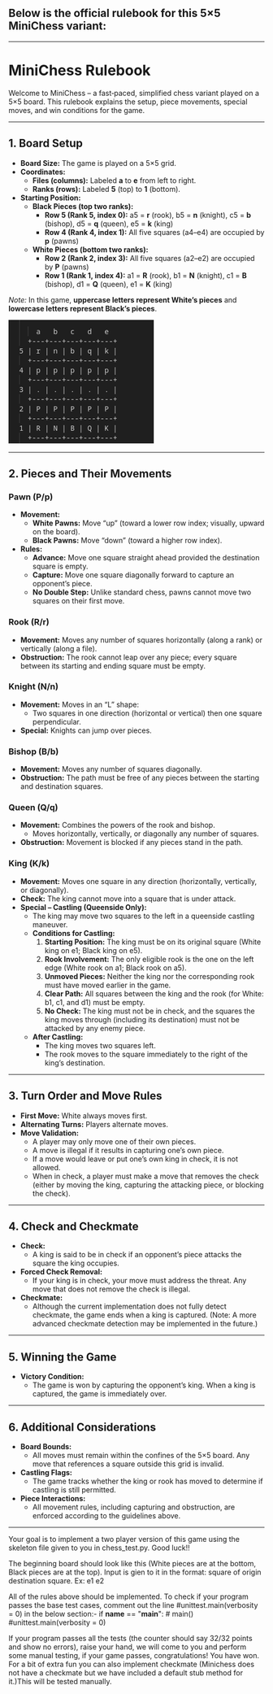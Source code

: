## Below is the official rulebook for this 5×5 MiniChess variant:

---

# MiniChess Rulebook

Welcome to MiniChess – a fast‐paced, simplified chess variant played on a 5×5 board. This rulebook explains the setup, piece movements, special moves, and win conditions for the game.

---

## 1. Board Setup

- **Board Size:** The game is played on a 5×5 grid.
- **Coordinates:**  
  - **Files (columns):** Labeled **a** to **e** from left to right.
  - **Ranks (rows):** Labeled **5** (top) to **1** (bottom).
- **Starting Position:**  
  - **Black Pieces (top two ranks):**
    - **Row 5 (Rank 5, index 0):** a5 = **r** (rook), b5 = **n** (knight), c5 = **b** (bishop), d5 = **q** (queen), e5 = **k** (king)
    - **Row 4 (Rank 4, index 1):** All five squares (a4–e4) are occupied by **p** (pawns)
  - **White Pieces (bottom two ranks):**
    - **Row 2 (Rank 2, index 3):** All five squares (a2–e2) are occupied by **P** (pawns)
    - **Row 1 (Rank 1, index 4):** a1 = **R** (rook), b1 = **N** (knight), c1 = **B** (bishop), d1 = **Q** (queen), e1 = **K** (king)

*Note:* In this game, **uppercase letters represent White’s pieces** and **lowercase letters represent Black’s pieces**.


![alt text](image.png)

---

## 2. Pieces and Their Movements

### Pawn (P/p)
- **Movement:**  
  - **White Pawns:** Move “up” (toward a lower row index; visually, upward on the board).
  - **Black Pawns:** Move “down” (toward a higher row index).
- **Rules:**
  - **Advance:** Move one square straight ahead provided the destination square is empty.
  - **Capture:** Move one square diagonally forward to capture an opponent’s piece.
  - **No Double Step:** Unlike standard chess, pawns cannot move two squares on their first move.
  
### Rook (R/r)
- **Movement:** Moves any number of squares horizontally (along a rank) or vertically (along a file).
- **Obstruction:** The rook cannot leap over any piece; every square between its starting and ending square must be empty.
  
### Knight (N/n)
- **Movement:** Moves in an “L” shape:
  - Two squares in one direction (horizontal or vertical) then one square perpendicular.
- **Special:** Knights can jump over pieces.

### Bishop (B/b)
- **Movement:** Moves any number of squares diagonally.
- **Obstruction:** The path must be free of any pieces between the starting and destination squares.
  
### Queen (Q/q)
- **Movement:** Combines the powers of the rook and bishop.
  - Moves horizontally, vertically, or diagonally any number of squares.
- **Obstruction:** Movement is blocked if any pieces stand in the path.

### King (K/k)
- **Movement:** Moves one square in any direction (horizontally, vertically, or diagonally).
- **Check:** The king cannot move into a square that is under attack.
- **Special – Castling (Queenside Only):**
  - The king may move two squares to the left in a queenside castling maneuver.
  - **Conditions for Castling:**
    1. **Starting Position:** The king must be on its original square (White king on e1; Black king on e5).
    2. **Rook Involvement:** The only eligible rook is the one on the left edge (White rook on a1; Black rook on a5).
    3. **Unmoved Pieces:** Neither the king nor the corresponding rook must have moved earlier in the game.
    4. **Clear Path:** All squares between the king and the rook (for White: b1, c1, and d1) must be empty.
    5. **No Check:** The king must not be in check, and the squares the king moves through (including its destination) must not be attacked by any enemy piece.
  - **After Castling:**  
    - The king moves two squares left.
    - The rook moves to the square immediately to the right of the king’s destination.

---

## 3. Turn Order and Move Rules

- **First Move:** White always moves first.
- **Alternating Turns:** Players alternate moves.
- **Move Validation:**  
  - A player may only move one of their own pieces.
  - A move is illegal if it results in capturing one’s own piece.
  - If a move would leave or put one’s own king in check, it is not allowed.
  - When in check, a player must make a move that removes the check (either by moving the king, capturing the attacking piece, or blocking the check).

---

## 4. Check and Checkmate

- **Check:**  
  - A king is said to be in check if an opponent’s piece attacks the square the king occupies.
- **Forced Check Removal:**  
  - If your king is in check, your move must address the threat. Any move that does not remove the check is illegal.
- **Checkmate:**  
  - Although the current implementation does not fully detect checkmate, the game ends when a king is captured. (Note: A more advanced checkmate detection may be implemented in the future.)

---

## 5. Winning the Game

- **Victory Condition:**  
  - The game is won by capturing the opponent’s king. When a king is captured, the game is immediately over.
  
---

## 6. Additional Considerations

- **Board Bounds:**  
  - All moves must remain within the confines of the 5×5 board. Any move that references a square outside this grid is invalid.
- **Castling Flags:**  
  - The game tracks whether the king or rook has moved to determine if castling is still permitted.
- **Piece Interactions:**  
  - All movement rules, including capturing and obstruction, are enforced according to the guidelines above.

---

Your goal is to implement a two player version of this game using the skeleton file given to you in chess_test.py. Good luck!!





  The beginning board should look like this (White pieces are at the bottom, Black pieces are at the top). Input is gien to it in the format:                   square of origin destination square. Ex: e1 e2

  All of the rules above should be implemented. To check if your program passes the base test cases, comment out the line     #unittest.main(verbosity = 0)
 in the below section:-
  if __name__ == "__main__":
    # main()
    #unittest.main(verbosity = 0)

   If your program passes all the tests (the counter should say 32/32 points and show no errors), raise your hand, we will come to you and perform some manual testing, if your game passes, congratulations! You have won. For a bit of extra fun you can also implement checkmate (Minichess does not have a checkmate but we have included a default stub method for it.)This will be tested manually.

